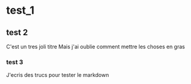 # test_1
## test 2

C'est un tres joli titre
Mais j'ai oublie comment mettre les choses en gras
### test 3
J'ecris des trucs pour tester le markdown
